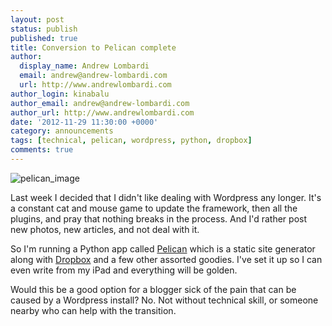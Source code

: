 ```yaml
---
layout: post
status: publish
published: true
title: Conversion to Pelican complete
author:
  display_name: Andrew Lombardi
  email: andrew@andrew-lombardi.com
  url: http://www.andrewlombardi.com
author_login: kinabalu
author_email: andrew@andrew-lombardi.com
author_url: http://www.andrewlombardi.com
date: '2012-11-29 11:30:00 +0000'
category: announcements
tags: [technical, pelican, wordpress, python, dropbox]
comments: true
---
```


![pelican_image][]

Last week I decided that I didn't like dealing with Wordpress any longer.  It's a constant cat and mouse game to update the framework, then all the plugins, and pray that nothing breaks in the process.  And I'd rather post new photos, new articles, and not deal with it.

So I'm running a Python app called [Pelican][pelican] which is a static site generator along with [Dropbox][dropbox] and a few other assorted goodies.  I've set it up so I can even write from my iPad and everything will be golden.

Would this be a good option for a blogger sick of the pain that can be caused by a Wordpress install?  No.  Not without technical skill, or someone nearby who can help with the transition.


[pelican]: http://blog.notmyidea.org/pelican-a-simple-static-blog-generator-in-python.html
[dropbox]: http://dropbox.com
[pelican_image]: http://static.ddmcdn.com/gif/pelican-1.jpg